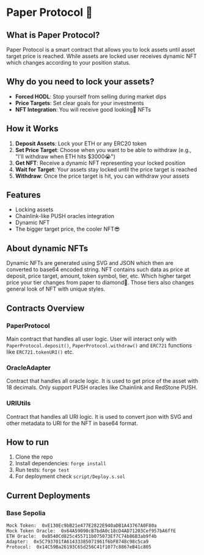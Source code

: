 # Paper Protocol 🧻

## What is Paper Protocol?

Paper Protocol is a smart contract that allows you to lock assets until asset target price is reached. While assets are locked user receives dynamic NFT which changes according to your position status.

## Why do you need to lock your assets?

- **Forced HODL**: Stop yourself from selling during market dips
- **Price Targets**: Set clear goals for your investments
- **NFT Integration**: You will receive good looking💅 NFTs

## How it Works

1. **Deposit Assets**: Lock your ETH or any ERC20 token
2. **Set Price Target**: Choose when you want to be able to withdraw (e.g., "I'll withdraw when ETH hits $3000😭")
3. **Get NFT**: Receive a dynamic NFT representing your locked position
4. **Wait for Target**: Your assets stay locked until the price target is reached
5. **Withdraw**: Once the price target is hit, you can withdraw your assets

## Features

- Locking assets
- Chainlink-like PUSH oracles integration
- Dynamic NFT
- The bigger target price, the cooler NFT😎

## About dynamic NFTs

Dynamic NFTs are generated using SVG and JSON which then are converted to base64 encoded string. NFT contains such data as price at deposit, price target, amount, token symbol, tier, etc. Which higher target price your tier changes from paper to diamond💎. Those tiers also changes general look of NFT with unique styles.

## Contracts Overview

### PaperProtocol

Main contract that handles all user logic. User will interact only with `PaperProtocol.deposit()`, `PaperProtocol.withdraw()` and `ERC721` functions like `ERC721.tokenURI()` etc.

### OracleAdapter

Contract that handles all oracle logic. It is used to get price of the asset with 18 decimals. Only support PUSH oracles like Chainlink and RedStone PUSH.

### URIUtils

Contract that handles all URI logic. It is used to convert json with SVG and other metadata to URI for the NFT in base64 format.

## How to run

1. Clone the repo
2. Install dependencies: `forge install`
3. Run tests: `forge test`
4. For deployment check `script/Deploy.s.sol`

## Current Deployments

### Base Sepolia

```
Mock Token:  0xE130Ec9bB21e477E2822E940aDB1A43767A0F80a
Mock Token Oracle:  0x64A59090cB7bdA0c18cD4AD71203Cef957bA6ffE
ETH Oracle:  0xB540Cd825c455711b075073Ef7C74b86B3ab9f4b
Adapter:  0x5C793701fA61433385071961f6bF8748c98c5ca9
Protocol:  0x14C59Ba26193C65d256C41f1077c8867eB41c805
```
